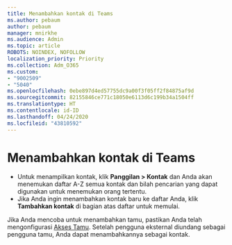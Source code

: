 ```yaml
---
title: Menambahkan kontak di Teams
ms.author: pebaum
author: pebaum
manager: mnirkhe
ms.audience: Admin
ms.topic: article
ROBOTS: NOINDEX, NOFOLLOW
localization_priority: Priority
ms.collection: Adm_O365
ms.custom:
- "9002509"
- "5040"
ms.openlocfilehash: 0ebe897d4ed57755dc9a00f3f05ff2f84875af9d
ms.sourcegitcommit: 82155846ce771c18050e6113d6c199b34a1504ff
ms.translationtype: HT
ms.contentlocale: id-ID
ms.lasthandoff: 04/24/2020
ms.locfileid: "43810592"
---
```

# <a name="add-contacts-in-teams"></a>Menambahkan kontak di Teams

- Untuk menampilkan kontak, klik **Panggilan > Kontak** dan Anda akan menemukan daftar A-Z semua kontak dan bilah pencarian yang dapat digunakan untuk menemukan orang tertentu. 
- Jika Anda ingin menambahkan kontak baru ke daftar Anda, klik **Tambahkan kontak** di bagian atas daftar untuk memulai.

Jika Anda mencoba untuk menambahkan tamu, pastikan Anda telah mengonfigurasi [Akses Tamu](https://docs.microsoft.com/microsoftteams/set-up-guests). Setelah pengguna eksternal diundang sebagai pengguna tamu, Anda dapat menambahkannya sebagai kontak.
